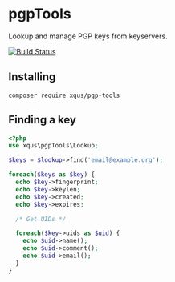pgpTools
========

Lookup and manage PGP keys from keyservers.

[![Build Status](https://travis-ci.org/xqus/pgp-tools.svg?branch=master)](https://travis-ci.org/xqus/pgp-tools)


Installing
----------
```
composer require xqus/pgp-tools
```

Finding a key
-------------
```php
<?php
use xqus\pgpTools\Lookup;

$keys = $lookup->find('email@example.org');

foreach($keys as $key) {
  echo $key->fingerprint;
  echo $key->keylen;
  echo $key->created;
  echo $key->expires;

  /* Get UIDs */

  foreach($key->uids as $uid) {
    echo $uid->name();
    echo $uid->comment();
    echo $uid->email();
  }
}
```
